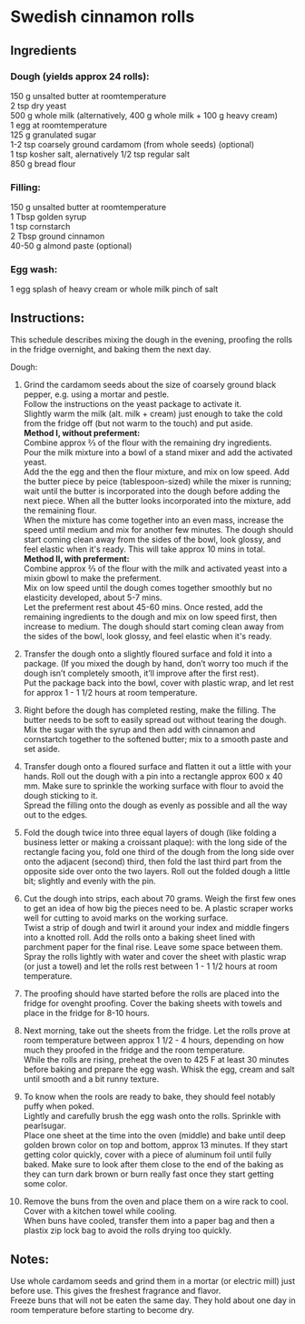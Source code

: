 # Swedish cinnamon rolls  
## Ingredients
### Dough (yields approx 24 rolls):    
150 g unsalted butter at roomtemperature  
2 tsp dry yeast  
500 g whole milk (alternatively, 400 g whole milk + 100 g heavy cream)  
1 egg at roomtemperature  
125 g granulated sugar  
1-2 tsp coarsely ground cardamom (from whole seeds) (optional)  
1 tsp kosher salt, alernatively 1/2 tsp regular salt  
850 g bread flour  
### Filling:  
150 g unsalted butter at roomtemperature  
1 Tbsp golden syrup  
1 tsp cornstarch  
2 Tbsp ground cinnamon  
40-50 g almond paste (optional)  
### Egg wash:  
1 egg
splash of heavy cream or whole milk
pinch of salt  
## Instructions:  
This schedule describes mixing the dough in the evening, proofing the rolls in the fridge overnight, and baking them the next day.  
  
Dough:  
1.  Grind the cardamom seeds about the size of coarsely ground black pepper, e.g. using a mortar and pestle.  
Follow the instructions on the yeast package to activate it.  
Slightly warm the milk (alt. milk + cream) just enough to take the cold from the fridge off (but not warm to the touch) and put aside.  
**Method I, without preferment:**  
Combine approx ⅔ of the flour with the remaining dry ingredients.  
Pour the milk mixture into a bowl of a stand mixer and add the activated yeast.  
Add the the egg and then the flour mixture, and mix on low speed. Add the butter piece by peice (tablespoon-sized) while the mixer is running; wait until the butter is incorporated into the dough before adding the next piece. When all the butter looks incorporated into the mixture, add the remaining flour.  
When the mixture has come together into an even mass, increase the speed until medium and mix for another few minutes. The dough should start coming clean away from the sides of the bowl, look glossy, and feel elastic when it's ready. This will take approx 10 mins in total.  
**Method II, with preferment:**  
Combine approx ⅔ of the flour with the milk and activated yeast into a mixin gbowl to make the preferment.  
Mix on low speed until the dough comes together smoothly but no elasticity developed, about 5-7 mins.  
Let the preferment rest about 45-60 mins.
Once rested, add the remaining ingredients to the dough and mix on low speed first, then increase to medium. The dough should start coming clean away from the sides of the bowl, look glossy, and feel elastic when it's ready.  
1. Transfer the dough onto a slightly floured surface and fold it into a package. (If you mixed the dough by hand, don’t worry too much if the dough isn’t completely smooth, it’ll improve after the first rest).  
Put the package back into the bowl, cover with plastic wrap, and let rest for approx 1 - 1 1/2 hours at room temperature.  
  
1. Right before the dough has completed resting, make the filling. The butter needs to be soft to easily spread out without tearing the dough. Mix the sugar with the syrup and then add with cinnamon and cornstartch together to the softened butter; mix to a smooth paste and set aside.  

1. Transfer dough onto a floured surface and flatten it out a little with your hands.
Roll out the dough with a pin into a rectangle approx 600 x 40 mm. Make sure to sprinkle the working surface with flour to avoid the dough sticking to it.  
Spread the filling onto the dough as evenly as possible and all the way out to the edges.  

1. Fold the dough twice into three equal layers of dough (like folding a business letter or making a croissant plaque): with the long side of the rectangle facing you, fold one third of the dough from the long side over onto the adjacent (second) third, then fold the last third part from the opposite side over onto the two layers. Roll out the folded dough a little bit; slightly and evenly with the pin.

1. Cut the dough into strips, each about 70 grams. Weigh the first few ones to get an idea of how big the pieces need to be. A plastic scraper works well for cutting to avoid marks on the working surface.  
Twist a strip of dough and twirl it around your index and middle fingers into a knotted roll. Add the rolls onto a baking sheet lined with parchment paper for the final rise. Leave some space between them.  
Spray the rolls lightly with water and cover the sheet with plastic wrap (or just a towel) and let the rolls rest between 1 - 1 1/2 hours at room temperature.  

1. The proofing should have started before the rolls are placed into the fridge for ovenght proofing. Cover the baking sheets with towels and place in the fridge for 8-10 hours.  

1. Next morning, take out the sheets from the fridge. Let the rolls prove at room temperature between approx 1 1/2 - 4 hours, depending on how much they proofed in the fridge and the room temperature.   
While the rolls are rising, preheat the oven to 425 F at least 30 minutes before baking and prepare the egg wash. Whisk the egg, cream and salt until smooth and a bit runny texture.  
 
1. To know when the rools are ready to bake, they should feel notably puffy when poked.  
Lightly and carefully brush the egg wash onto the rolls. Sprinkle with pearlsugar.    
Place one sheet at the time into the oven (middle) and bake until deep golden brown color on top and bottom, approx 13 minutes. If they start getting color quickly, cover with a piece of aluminum foil until fully baked. Make sure to look after them close to the end of the baking as they can turn dark brown or burn really fast once they start getting some color.  
  
1. Remove the buns from the oven and place them on a wire rack to cool. Cover with a kitchen towel while cooling.  
When buns have cooled, transfer them into a paper bag and then a plastix zip lock bag to avoid the rolls drying too quickly.  
  
  
## Notes:
Use whole cardamom seeds and grind them in a mortar (or electric mill) just before use. This gives the freshest fragrance and flavor.  
Freeze buns that will not be eaten the same day. They hold about one day in room temperature before starting to become dry.  
